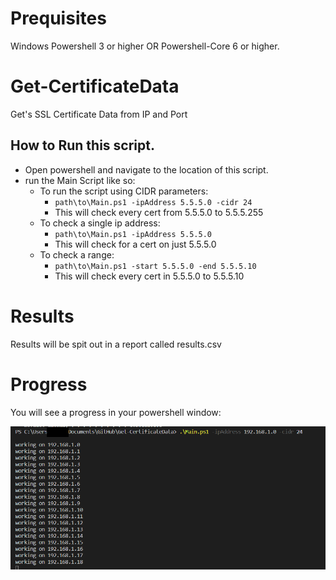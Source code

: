 # Prequisites
Windows Powershell 3 or higher OR Powershell-Core 6 or higher.

# Get-CertificateData
Get's SSL Certificate Data from IP and Port

## How to Run this script.
- Open powershell and navigate to the location of this script.
- run the Main Script like so:
  - To run the script using CIDR parameters:
    - `path\to\Main.ps1 -ipAddress 5.5.5.0 -cidr 24`
    - This will check every cert from 5.5.5.0 to 5.5.5.255
  - To check a single ip address:
    - `path\to\Main.ps1 -ipAddress 5.5.5.0`
    - This will check for a cert on just 5.5.5.0
  - To check a range:
    - `path\to\Main.ps1 -start 5.5.5.0 -end 5.5.5.10`
    - This will check every cert in 5.5.5.0 to 5.5.5.10

# Results
Results will be spit out in a report called results.csv

# Progress
You will see a progress in your powershell window:

![alt text][progress]

[progress]: /images/progress.png
